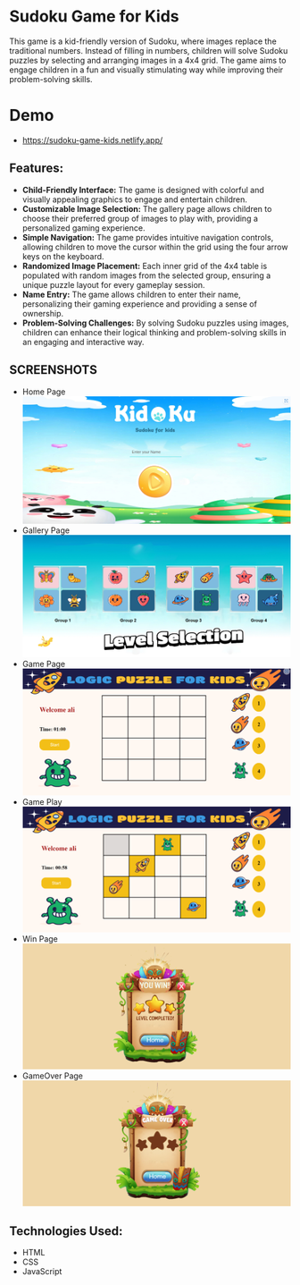 # Sudoku Game for Kids

This game is a kid-friendly version of Sudoku, where images replace the traditional numbers. Instead of filling in numbers, children will solve Sudoku puzzles by selecting and arranging images in a 4x4 grid. The game aims to engage children in a fun and visually stimulating way while improving their problem-solving skills.
#  Demo
- https://sudoku-game-kids.netlify.app/

## Features:
- **Child-Friendly Interface:** The game is designed with colorful and visually appealing graphics to engage and entertain children.
- **Customizable Image Selection:** The gallery page allows children to choose their preferred group of images to play with, providing a personalized gaming experience.
- **Simple Navigation:** The game provides intuitive navigation controls, allowing children to move the cursor within the grid using the four arrow keys on the keyboard.
- **Randomized Image Placement:** Each inner grid of the 4x4 table is populated with random images from the selected group, ensuring a unique puzzle layout for every gameplay session.
- **Name Entry:** The game allows children to enter their name, personalizing their gaming experience and providing a sense of ownership.
- **Problem-Solving Challenges:** By solving Sudoku puzzles using images, children can enhance their logical thinking and problem-solving skills in an engaging and interactive way.

## SCREENSHOTS
- Home Page
 ![N](img/README/Home.png)
- Gallery Page
 ![N](img/README/Gallery.png)
- Game Page
  ![N](img/README/Game.png)
- Game Play
 ![N](img/README/Game%20Play.png)
- Win Page
 ![N](img/README/Win.png)
- GameOver Page
![N](img/README/GameOver.png)


## Technologies Used:
- HTML
- CSS
- JavaScript
